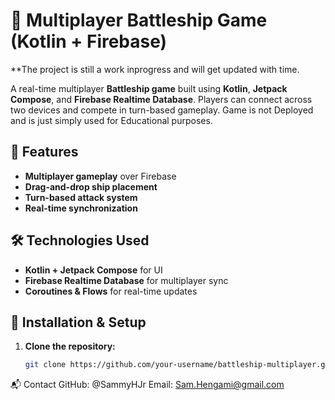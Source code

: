 # 🚢 Multiplayer Battleship Game (Kotlin + Firebase)

**The project is still a work inprogress and will get updated with time. 

A real-time multiplayer **Battleship game** built using **Kotlin**, **Jetpack Compose**, and **Firebase Realtime Database**. Players can connect across two devices and compete in turn-based gameplay. Game is not Deployed and is just simply used for Educational purposes. 

## 🎯 Features
- **Multiplayer gameplay** over Firebase
- **Drag-and-drop ship placement**
- **Turn-based attack system**
- **Real-time synchronization**



## 🛠️ Technologies Used
- **Kotlin + Jetpack Compose** for UI
- **Firebase Realtime Database** for multiplayer sync
- **Coroutines & Flows** for real-time updates

## 🚀 Installation & Setup
1. **Clone the repository:**
   ```sh
   git clone https://github.com/your-username/battleship-multiplayer.git
📬 Contact
GitHub: @SammyHJr
Email: Sam.Hengami@gmail.com
